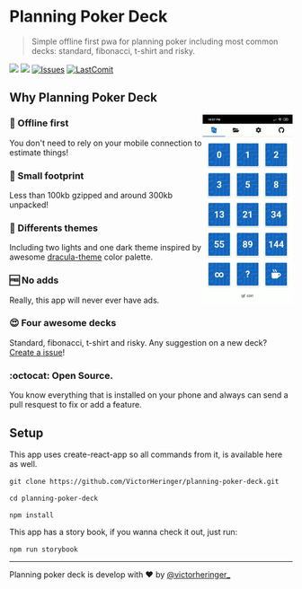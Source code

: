 # Planning Poker Deck
> Simple offline first pwa for planning poker including most common decks: standard, fibonacci, t-shirt and risky.

[![](https://img.shields.io/website-up-down-green-red/https/shields.io.svg?label=play+now)](https://planning-poker.victorheringer.com.br/)
[![](https://img.shields.io/github/license/mashape/apistatus.svg)](https://github.com/VictorHeringer/planning-poker-deck/blob/master/LICENSE)
[![Issues](https://img.shields.io/github/issues/VictorHeringer/planning-poker-deck.svg)](https://github.com/VictorHeringer/planning-poker-deck/issues)
[![LastComit](https://img.shields.io/github/last-commit/google/skia.svg)](https://github.com/VictorHeringer/planning-poker-deck)

## Why Planning Poker Deck

<img align="right" width="160" height="auto" src="example.gif">

### 📴 Offline first

You don't need to rely on your mobile connection to estimate things!

### 💾 Small footprint 

Less than 100kb gzipped and around 300kb unpacked!

### 🎨 Differents themes 

Including two lights and one dark theme inspired by awesome [dracula-theme](https://github.com/dracula/dracula-theme) color palette.

### 🆓 No adds

Really, this app will never ever have ads.

### 😍 Four awesome decks

Standard, fibonacci, t-shirt and risky. Any suggestion on a new deck? [Create a issue](https://github.com/VictorHeringer/planning-poker-deck/issues)!

### :octocat: Open Source. 

You know everything that is installed on your phone and always can send a pull resquest to fix or add a feature.

## Setup
This app uses create-react-app so all commands from it, is available here as well.
```
git clone https://github.com/VictorHeringer/planning-poker-deck.git
```
```
cd planning-poker-deck
```
```
npm install
```

This app has a story book, if you wanna check it out, just run:

```
npm run storybook
```

---

Planning poker deck is develop with :hearts: by [@victorheringer_](https://twitter.com/VictorHeringer_)
